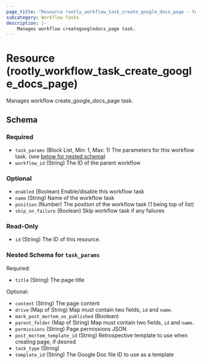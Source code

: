 ```yaml
---
page_title: "Resource rootly_workflow_task_create_google_docs_page - terraform-provider-rootly"
subcategory: Workflow Tasks
description: |-
    Manages workflow creategoogledocs_page task.
---
```


# Resource (rootly_workflow_task_create_google_docs_page)

Manages workflow create_google_docs_page task.



<!-- schema generated by tfplugindocs -->
## Schema

### Required

- `task_params` (Block List, Min: 1, Max: 1) The parameters for this workflow task. (see [below for nested schema](#nestedblock--task_params))
- `workflow_id` (String) The ID of the parent workflow

### Optional

- `enabled` (Boolean) Enable/disable this workflow task
- `name` (String) Name of the workflow task
- `position` (Number) The position of the workflow task (1 being top of list)
- `skip_on_failure` (Boolean) Skip workflow task if any failures

### Read-Only

- `id` (String) The ID of this resource.

<a id="nestedblock--task_params"></a>
### Nested Schema for `task_params`

Required:

- `title` (String) The page title

Optional:

- `content` (String) The page content
- `drive` (Map of String) Map must contain two fields, `id` and `name`.
- `mark_post_mortem_as_published` (Boolean)
- `parent_folder` (Map of String) Map must contain two fields, `id` and `name`.
- `permissions` (String) Page permissions JSON
- `post_mortem_template_id` (String) Retrospective template to use when creating page, if desired
- `task_type` (String)
- `template_id` (String) The Google Doc file ID to use as a template
